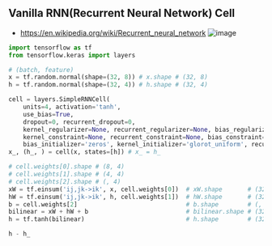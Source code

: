 ## Vanilla RNN(Recurrent Neural Network) Cell
- https://en.wikipedia.org/wiki/Recurrent_neural_network
![image](https://user-images.githubusercontent.com/56889151/151692305-7a58363c-b9a2-483b-a814-2f35a90780ea.png)

```python
import tensorflow as tf
from tensorflow.keras import layers

# (batch, feature)
x = tf.random.normal(shape=(32, 8)) # x.shape # (32, 8) 
h = tf.random.normal(shape=(32, 4)) # h.shape # (32, 4) 

cell = layers.SimpleRNNCell(
    units=4, activation='tanh',  
    use_bias=True,   
    dropout=0, recurrent_dropout=0,
    kernel_regularizer=None, recurrent_regularizer=None, bias_regularizer=None, activity_regularizer=None, 
    kernel_constraint=None, recurrent_constraint=None, bias_constraint=None,
    bias_initializer='zeros', kernel_initializer='glorot_uniform', recurrent_initializer='orthogonal')
x_, (h_, ) = cell(x, states=[h]) # x_ = h_

# cell.weights[0].shape # (8, 4)
# cell.weights[1].shape # (4, 4)
# cell.weights[2].shape # (, 4)
xW = tf.einsum('ij,jk->ik', x, cell.weights[0])  # xW.shape       # (32, 4)
hW = tf.einsum('ij,jk->ik', h, cell.weights[1])  # hW.shape       # (32, 4)
b = cell.weights[2]                              # b.shape        # (, 4)
bilinear = xW + hW + b                           # bilinear.shape # (32, 4)
h = tf.tanh(bilinear)                            # h.shape        # (32, 4)

h - h_
```
